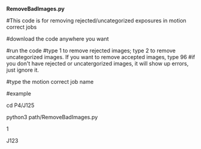 **RemoveBadImages.py**

#This code is for removing rejected/uncategorized exposures in motion correct jobs

#download the code anywhere you want

#run the code
#type 1 to remove rejected images; type 2 to remove uncategorized images. If you want to remove accepted images, type 96
#if you don't have rejected or uncatergorized images, it will show up errors, just ignore it.

#type the motion correct job name

#example

cd P4/J125

python3 path/RemoveBadImages.py

1

J123

